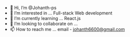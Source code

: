 - 👋 Hi, I’m @Johanth-ps
- 👀 I’m interested in ... Full-stack Web development
- 🌱 I’m currently learning ... React.js
- 💞️ I’m looking to collaborate on ... 
- 📫 How to reach me ... email - johanth6600@gmail.com

<!---
Johanth-ps/Johanth-ps is a ✨ special ✨ repository because its `README.md` (this file) appears on your GitHub profile.
You can click the Preview link to take a look at your changes.
--->
